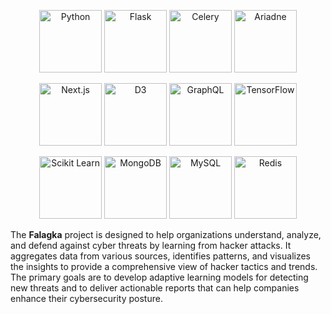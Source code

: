<p align="center">
  <img src="https://github.com/Falagka/.github/assets/22774077/8a5a7de8-b34e-4b68-966a-b9402bcc7be9" alt="Python" width="100"/>
  <img src="https://github.com/Falagka/.github/assets/22774077/de18f09c-78f5-4d8f-9013-6f01a048e0db" alt="Flask" width="100"/>
  <img src="https://github.com/Falagka/.github/assets/22774077/bc1851d4-9755-4fc7-9ede-60436f611b79" alt="Celery" width="100"/>
  <img src="https://github.com/Falagka/.github/assets/22774077/5c765fbb-848e-4a5e-8502-0faf9b9a55ff" alt="Ariadne" width="100"/>
</p>
<p align="center">
  <img src="https://github.com/Falagka/.github/assets/22774077/86487758-14f2-499a-a049-ee31600b0fb5" alt="Next.js" width="100"/>
  <img src="https://github.com/Falagka/.github/assets/22774077/1688fd75-d3c7-4d69-a37f-a4a1f6a5d105" alt="D3" width="100"/>
  <img src="https://github.com/Falagka/.github/assets/22774077/4ff5245d-ae3f-4105-92d5-967dc8bff196" alt="GraphQL" width="100"/>
  <img src="https://github.com/Falagka/.github/assets/22774077/cdb572d3-14d3-4996-9b21-7f3dcd2df9b1" alt="TensorFlow" width="100"/>
</p>
<p align="center">
  <img src="https://github.com/Falagka/.github/assets/22774077/ae8f47c4-0ac8-4a5d-b7ea-f06920129700" alt="Scikit Learn" width="100"/>
  <img src="https://github.com/Falagka/.github/assets/22774077/a9dc5cf2-e259-47df-b0ea-b641eaa541b1" alt="MongoDB" width="100"/>
  <img src="https://github.com/Falagka/.github/assets/22774077/3924fece-9033-4660-862b-3ec5d5c7c28b" alt="MySQL" width="100"/>
  <img src="https://github.com/Falagka/.github/assets/22774077/d5e69b7e-3aec-4746-9c31-9ec2bfa0e9d9" alt="Redis" width="100"/>
</p>

The **Falagka** project is designed to help organizations understand, analyze, and defend against cyber threats by learning from hacker attacks. It aggregates data from various sources, identifies patterns, and visualizes the insights to provide a comprehensive view of hacker tactics and trends. The primary goals are to develop adaptive learning models for detecting new threats and to deliver actionable reports that can help companies enhance their cybersecurity posture.

